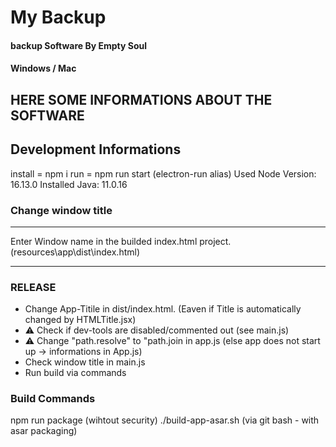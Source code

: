 # My Backup
#### backup Software By Empty Soul
#### Windows / Mac

## HERE SOME INFORMATIONS ABOUT THE SOFTWARE

## Development Informations
install = npm i
run = npm run start (electron-run alias)
Used Node Version: 16.13.0
Installed Java: 11.0.16
### Change window title
----------------------
Enter Window name in the builded index.html project. (resources\app\dist\index.html)
_________
### RELEASE
- Change App-Titile in dist/index.html. (Eaven if Title is automatically changed by HTMLTitle.jsx)
- ⚠️ Check if dev-tools are disabled/commented out (see main.js)
- ⚠️ Change "path.resolve" to "path.join in app.js (else app does not start up -> informations in App.js)
- Check window title in main.js
- Run build via commands

### Build Commands
 npm run package (wihtout security)
 ./build-app-asar.sh (via git bash - with asar packaging)
